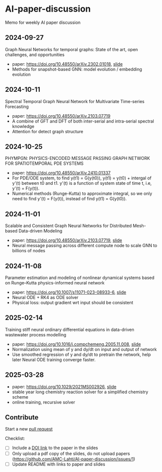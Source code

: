 # AI-paper-discussion
Memo for weekly AI paper discussion

## 2024-09-27
Graph Neural Networks for temporal graphs: State of the art, open challenges, and opportunities
- paper: https://doi.org/10.48550/arXiv.2302.01018, [slide](slides/2024-09-27_gnn.pdf)
- Methods for snapshot-based GNN: model evolution / embedding evolution


## 2024-10-11
Spectral Temporal Graph Neural Network for Multivariate Time-series Forecasting
- paper: https://doi.org/10.48550/arXiv.2103.07719
- A combine of GFT and DFT of both inter-serial and intra-serial spectral knowledge
- Attention for detect graph structure

## 2024-10-25
PHYMPGN: PHYSICS-ENCODED MESSAGE PASSING GRAPH NETWORK FOR SPATIOTEMPORAL PDE SYSTEMS
- paper: https://doi.org/10.48550/arXiv.2410.01337
- For PDE/ODE system, to find y(t1) = G(y(t0)), y(t1) = y(t0) + intergal of y'(t) between t0 and t1. y'(t) is a function of system state of time t, i.e, y'(t) = F(y(t)).
- Numerical methods (Runge-Kutta) to approximate integral, so we only need to find y'(t) = F(y(t)), instead of find y(t1) = G(y(t0)).

## 2024-11-01
Scalable and Consistent Graph Neural Networks for Distributed Mesh-based Data-driven Modeling
- paper: https://doi.org/10.48550/arXiv.2103.07719, [slide](slides/2024-11-01_distributed.pdf)
- Neural message passing across different compute node to scale GNN to billions of nodes

## 2024-11-08
Parameter estimation and modeling of nonlinear dynamical systems based on Runge–Kutta physics-informed neural network
- paper: https://doi.org/10.1007/s11071-023-08933-6, [slide](slides/2024-11-08_RK-PINN.pdf)
- Neural ODE + RK4 as ODE solver
- Physical loss: output gradient wrt input should be consistent

## 2025-02-14
Training stiff neural ordinary differential equations in data-driven wastewater process modelling
- paper: https://doi.org/10.1016/j.compchemeng.2005.11.008, [slide](slides/2025-02-14_coll.pdf)
- Normalization using mean of y and dy/dt on input and output of network
- Use smoothed regression of y and dy/dt to pretrain the network, help later Neural ODE training converge faster.

## 2025-03-28
- paper: https://doi.org/10.1029/2021MS002926, [slide](slides/2025-03-28_yearlong.pdf)
- stable year long chemistry reaction solver for a simplified chemistry scheme
- online training, recursive solver


## Contribute

Start a new [pull request](https://github.com/AMC-Lahti/AI-paper-discussion/pulls)

Checklist:
- [ ] Include a [DOI link](https://library.centre.edu/citing_sources/DOI) to the paper in the slides
- [ ] Only upload a pdf copy of the slides, do not upload papers (https://github.com/AMC-Lahti/AI-paper-discussion/issues/1)
- [ ] Update README with links to paper and slides
